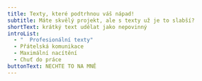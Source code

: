 ```yaml
---
title: Texty, které podtrhnou váš nápad!
subtitle: Máte skvělý projekt, ale s texty už je to slabší?
shortText: krátký text udělat jako nepovinný
introList:
  - "  Profesionální texty"
  - Přátelská komunikace
  - Maximální nacítění
  - Chuť do práce
buttonText: NECHTE TO NA MNĚ
---
```

